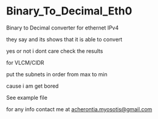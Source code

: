 # Binary_To_Decimal_Eth0
Binary to Decimal converter for ethernet IPv4

they say and its shows that it is able to convert

yes or not i dont care 
check the results

for VLCM/CIDR

put the subnets in order 
from max to min 

cause i am get bored 

See example file

for any info contact me at acherontia.myosotis@gmail.com 
